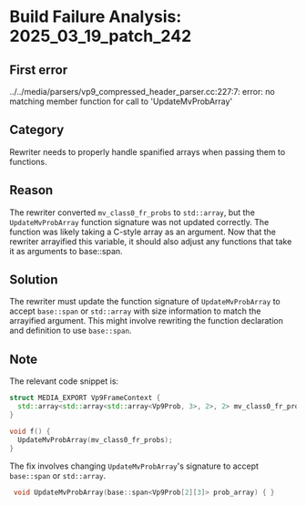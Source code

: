 # Build Failure Analysis: 2025_03_19_patch_242

## First error

../../media/parsers/vp9_compressed_header_parser.cc:227:7: error: no matching member function for call to 'UpdateMvProbArray'

## Category
Rewriter needs to properly handle spanified arrays when passing them to functions.

## Reason
The rewriter converted `mv_class0_fr_probs` to `std::array`, but the `UpdateMvProbArray` function signature was not updated correctly.  The function was likely taking a C-style array as an argument. Now that the rewriter arrayified this variable, it should also adjust any functions that take it as arguments to base::span.

## Solution
The rewriter must update the function signature of `UpdateMvProbArray` to accept `base::span` or `std::array` with size information to match the arrayified argument. This might involve rewriting the function declaration and definition to use `base::span`.

## Note
The relevant code snippet is:

```c++
struct MEDIA_EXPORT Vp9FrameContext {
  std::array<std::array<std::array<Vp9Prob, 3>, 2>, 2> mv_class0_fr_probs;
}

void f() {
  UpdateMvProbArray(mv_class0_fr_probs);
}
```

The fix involves changing `UpdateMvProbArray`'s signature to accept `base::span` or `std::array`.
```c++
 void UpdateMvProbArray(base::span<Vp9Prob[2][3]> prob_array) { }